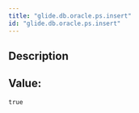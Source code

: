 ```yaml
---
title: "glide.db.oracle.ps.insert"
id: "glide.db.oracle.ps.insert"
---
```

## Description



## Value: 
```
true
```